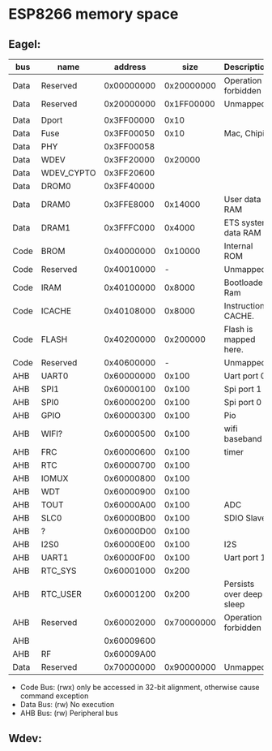 # ESP8266 memory space 

## Eagel:

| bus  | name       | address    | size       | Description              |
| ---- | ---------- | ---------- | ---------- | ------------------------ |
| Data | Reserved   | 0x00000000 | 0x20000000 | Operation forbidden      |
| Data | Reserved   | 0x20000000 | 0x1FF00000 | Unmapped                 |
|      |            |            |            |                          |
| Data | Dport      | 0x3FF00000 | 0x10       |                          |
| Data | Fuse       | 0x3FF00050 | 0x10       | Mac,  Chipid             |
| Data | PHY        | 0x3FF00058 |            |                          |
| Data | WDEV       | 0x3FF20000 | 0x20000    |                          |
| Data | WDEV_CYPTO | 0x3FF20600 |            |                          |
| Data | DROM0      | 0x3FF40000 |            |                          |
| Data | DRAM0      | 0x3FFE8000 | 0x14000    | User data RAM            |
| Data | DRAM1      | 0x3FFFC000 | 0x4000     | ETS system data RAM      |
| Code | BROM       | 0x40000000 | 0x10000    | Internal ROM             |
| Code | Reserved   | 0x40010000 | -          | Unmapped                 |
| Code | IRAM       | 0x40100000 | 0x8000     | Bootloader Ram           |
| Code | ICACHE     | 0x40108000 | 0x8000     | Instruction CACHE.       |
| Code | FLASH      | 0x40200000 | 0x200000   | Flash is mapped here.    |
| Code | Reserved   | 0x40600000 | -          | Unmapped                 |
| AHB  | UART0      | 0x60000000 | 0x100      | Uart port 0              |
| AHB  | SPI1       | 0x60000100 | 0x100      | Spi port 1               |
| AHB  | SPI0       | 0x60000200 | 0x100      | Spi port 0               |
| AHB  | GPIO       | 0x60000300 | 0x100      | Pio                      |
| AHB  | WIFI?      | 0x60000500 | 0x100      | wifi baseband            |
| AHB  | FRC        | 0x60000600 | 0x100      | timer                    |
| AHB  | RTC        | 0x60000700 | 0x100      |                          |
| AHB  | IOMUX      | 0x60000800 | 0x100      |                          |
| AHB  | WDT        | 0x60000900 | 0x100      |                          |
| AHB  | TOUT       | 0x60000A00 | 0x100      | ADC                      |
| AHB  | SLC0       | 0x60000B00 | 0x100      | SDIO Slave               |
| AHB  | ?          | 0x60000D00 | 0x100      |                          |
| AHB  | I2S0       | 0x60000E00 | 0x100      | I2S                      |
| AHB  | UART1      | 0x60000F00 | 0x100      | Uart port 1              |
| AHB  | RTC_SYS    | 0x60001000 | 0x200      |                          |
| AHB  | RTC_USER   | 0x60001200 | 0x200      | Persists over deep sleep |
| AHB  | Reserved   | 0x60002000 | 0x70000000 | Operation forbidden      |
| AHB  |            | 0x60009600 |            |                          |
| AHB  | RF         | 0x60009A00 |            |                          |
| Data | Reserved   | 0x70000000 | 0x90000000 | Unmapped                 |

* Code Bus:  (rwx) only be accessed in 32-bit alignment, otherwise cause command exception
* Data Bus:  (rw) No execution
* AHB  Bus:  (rw) Peripheral bus

## Wdev:

